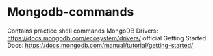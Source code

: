 # Mongodb-commands
Contains practice shell commands
MongoDB Drivers: https://docs.mongodb.com/ecosystem/drivers/
official Getting Started Docs: https://docs.mongodb.com/manual/tutorial/getting-started/
